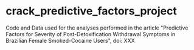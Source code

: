 # crack_predictive_factors_project
Code and Data used for the analyses performed in the article "Predictive Factors for Severity of Post-Detoxification Withdrawal Symptoms in Brazilian Female Smoked-Cocaine Users", doi: XXX
